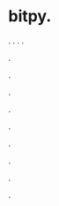 # bitpy.
.
.
.
.












.






















































.
























.



























.

















































































.































































.































































































.















.

























.
